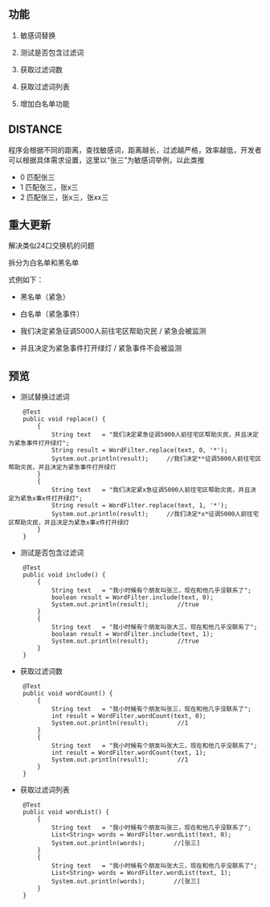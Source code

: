 ## 功能 ##

1. 敏感词替换

2. 测试是否包含过滤词

3. 获取过滤词数

4. 获取过滤词列表

5. 增加白名单功能


## DISTANCE ##

程序会根据不同的距离，查找敏感词，距离越长，过滤越严格，效率越低，开发者可以根据具体需求设置，这里以“张三”为敏感词举例，以此类推

  
- 0  匹配张三
- 1  匹配张三，张x三
- 2  匹配张三，张x三，张xx三


## 重大更新 ##

解决类似24口交换机的问题

拆分为白名单和黑名单

式例如下：

- 黑名单（紧急）
- 白名单（紧急事件）


- 我们决定紧急征调5000人前往宅区帮助灾民 / 紧急会被监测
- 并且决定为紧急事件打开绿灯 / 紧急事件不会被监测


## 预览 ##


* 测试替换过滤词
```
    @Test
    public void replace() {
        {
            String text   = "我们决定紧急征调5000人前往宅区帮助灾民，并且决定为紧急事件打开绿灯";
            String result = WordFilter.replace(text, 0, '*');
            System.out.println(result);		//我们决定**征调5000人前往宅区帮助灾民，并且决定为紧急事件打开绿灯
        }
        {
            String text   = "我们决定紧x急征调5000人前往宅区帮助灾民，并且决定为紧急x事x件打开绿灯";
            String result = WordFilter.replace(text, 1, '*');
            System.out.println(result);		//我们决定*x*征调5000人前往宅区帮助灾民，并且决定为紧急x事x件打开绿灯
        }
    }
```

* 测试是否包含过滤词
```
    @Test
    public void include() {
        {
            String text   = "我小时候有个朋友叫张三，现在和他几乎没联系了";
            boolean result = WordFilter.include(text, 0);
            System.out.println(result);        //true
        }
        {
            String text   = "我小时候有个朋友叫张大三，现在和他几乎没联系了";
            boolean result = WordFilter.include(text, 1);
            System.out.println(result);        //true
        }
    }
```

* 获取过滤词数
```
    @Test
    public void wordCount() {
        {
            String text   = "我小时候有个朋友叫张三，现在和他几乎没联系了";
            int result = WordFilter.wordCount(text, 0);
            System.out.println(result);        //1
        }
        {
            String text   = "我小时候有个朋友叫张大三，现在和他几乎没联系了";
            int result = WordFilter.wordCount(text, 1);
            System.out.println(result);        //1
        }
    }
```

* 获取过滤词列表
```
    @Test
    public void wordList() {
        {
            String text   = "我小时候有个朋友叫张三，现在和他几乎没联系了";
            List<String> words = WordFilter.wordList(text, 0);
            System.out.println(words);        //[张三]
        }
        {
            String text   = "我小时候有个朋友叫张大三，现在和他几乎没联系了";
            List<String> words = WordFilter.wordList(text, 1);
            System.out.println(words);        //[张三]
        }
    }
```

